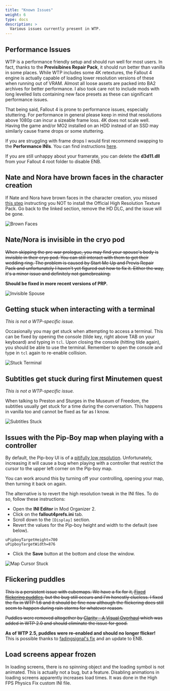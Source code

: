 ```yaml
---
title: "Known Issues"
weight: 6
type: docs
description: >
  Various issues currently present in WTP.
---
```


## Performance Issues

WTP is a performance friendly setup and should run well for most users. In fact, thanks to the **Previsibines Repair Pack**, it should run better than vanilla in some places. While WTP includes some 4K retextures, the Fallout 4 engine is actually capable of loading lower resolution versions of these when running out of VRAM. Almost all loose assets are packed into BA2 archives for better performance. I also took care not to include mods with long levelled lists containing new face presets as these can significant performance issues.

That being said, Fallout 4 is prone to performance issues, especially stuttering. For performance in general please keep in mind that resolutions above 1080p can incur a sizeable frame loss. 4K does not scale well. Having the game and/or MO2 installed on an HDD instead of an SSD may similarly cause frame drops or some stuttering.

If you are struggling with frame drops I would first recommend swapping to the **Performance INIs**. You can find instructions [here](/fallout-4/wtp/installation/#performance-inis).

If you are still unhappy about your framerate, you can delete the **d3d11.dll** from your Fallout 4 root folder to disable ENB.

## Nate and Nora have brown faces in the character creation

If Nate and Nora have brown faces in the character creation, you missed [this step](/fallout-4/wtp/installation/#official-high-resolution-texture-pack) instructing you NOT to install the Official High Resolution Texture Pack. Go back to the linked section, remove the HD DLC, and the issue will be gone.

![Brown Faces](/Pictures/wtp/brown-faces-issue.png)

## Nate/Nora is invisible in the cryo pod

~~When skipping the pre war prologue, you may find your spouse's body is invisible in their cryo pod. You can still interact with them to get their wedding ring. The problem is caused by Start Me Up and Previs Repair Pack and unfortunately I haven't yet figured out how to fix it. Either the way, it's a minor issue and definitely not gamebreaking.~~

**Should be fixed in more recent versions of PRP.**

![Invisible Spouse](/Pictures/wtp/appendix/invisible-spouse.jpg)

## Getting stuck when interacting with a terminal

*This is not a WTP-specific issue.*

Occasionally you may get stuck when attempting to access a terminal. This can be fixed by opening the console (tilde key, right above TAB on your keyboard) and typing in `tcl`. Upon closing the console (hitting tilde again), you should be able to use the terminal. Remember to open the console and type in `tcl` again to re-enable collision.

![Stuck Terminal](/Pictures/wtp/appendix/stuck-terminal.jpg)

## Subtitles get stuck during first Minutemen quest

*This is not a WTP-specific issue.*

When talking to Preston and Sturges in the Museum of Freedom, the subtitles usually get stuck for a time during the conversation. This happens in vanilla too and cannot be fixed as far as I know.

![Subtitles Stuck](/Pictures/wtp/appendix/subtitles-stuck.jpg)

## Issues with the Pip-Boy map when playing with a controller

By default, the Pip-boy UI is of a [pitifully low resolution](https://staticdelivery.nexusmods.com/mods/1151/images/48758/48758-1609598190-107962601.jpeg). Unfortunately, increasing it will cause a bug when playing with a controller that restrict the cursor to the upper left corner on the Pip-boy map.

You can work around this by turning off your controlling, opening your map, then turning it back on again.

The alternative is to revert the high resolution tweak in the INI files. To do so, follow these instructions:

- Open the **INI Editor** in Mod Organizer 2.
- Click on the **fallout4prefs.ini** tab.
- Scroll down to the `[Display]` section.
- Revert the values for the Pip-boy height and width to the default (see below).

```
uPipboyTargetHeight=700
uPipboyTargetWidth=876
```

- Click the **Save** button at the bottom and close the window.

![Map Cursor Stuck](/Pictures/wtp/appendix/map-gamepad.jpg)

## Flickering puddles

~~This is a persistent issue with cubemaps. We have a fix for it, [Fixed flickering puddles](https://www.nexusmods.com/fallout4/mods/46787), ~~but the bug still occurs and I'm honestly clueless.~~ I fixed the fix in WTP 1.6 and it should be fine now although the flickering does still seem to happen during rain storms for whatever reason.~~

~~Puddles were removed altogether by [Clarity - A Visual Overhaul](https://www.nexusmods.com/fallout4/mods/31991) which was added in WTP 2.0 and should eliminate the issue for good.~~

**As of WTP 2.5, puddles were re-enabled and should no longer flicker!** This is possible thanks to [fadingsignal's fix](https://www.nexusmods.com/fallout4/mods/62207?) and an update to ENB.

## Load screens appear frozen

In loading screens, there is no spinning object and the loading symbol is not animated. This is actually not a bug, but a feature. Disabling animations in loading screens apparently increases load times. It was done in the High FPS Physics Fix custom INI file.
